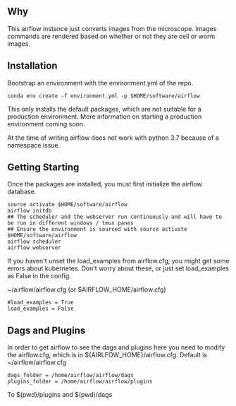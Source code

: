 ## Why

This airflow instance just converts images from the microscope.
Images commands are rendered based on whether or not they are cell or worm images.

## Installation

Bootstrap an environment with the environment.yml of the repo.

```
conda env create -f environment.yml -p $HOME/software/airflow
```

This only installs the default packages, which are not suitable for a production environment. More information on starting a production environment coming soon.

At the time of writing airflow does not work with python 3.7 because of a namespace issue.

## Getting Starting

Once the packages are installed, you must first initialize the airflow database.


```
source activate $HOME/software/airflow
airflow initdb
## The scheduler and the webserver run continuously and will have to be run in different windows / tmux panes
## Ensure the environment is sourced with source activate $HOME/software/airflow
airflow scheduler
airflow webserver
```

If you haven't unset the load_examples from airflow.cfg, you might get some errors about kubernetes. Don't worry about these, or just set load_examples as False in the config.

~/airflow/airflow.cfg (or $AIRFLOW_HOME/airflow.cfg)

```
#load_examples = True
load_examples = False
```

## Dags and Plugins

In order to get airflow to see the dags and plugins here you need to modify the airflow.cfg, which is in ${AIRLFOW_HOME}/airflow.cfg. Default is ~/airflow/airflow.cfg

```
dags_folder = /home/airflow/airflow/dags
plugins_folder = /home/airflow/airflow/plugins
```

To $(pwd)/plugins and $(pwd)/dags
